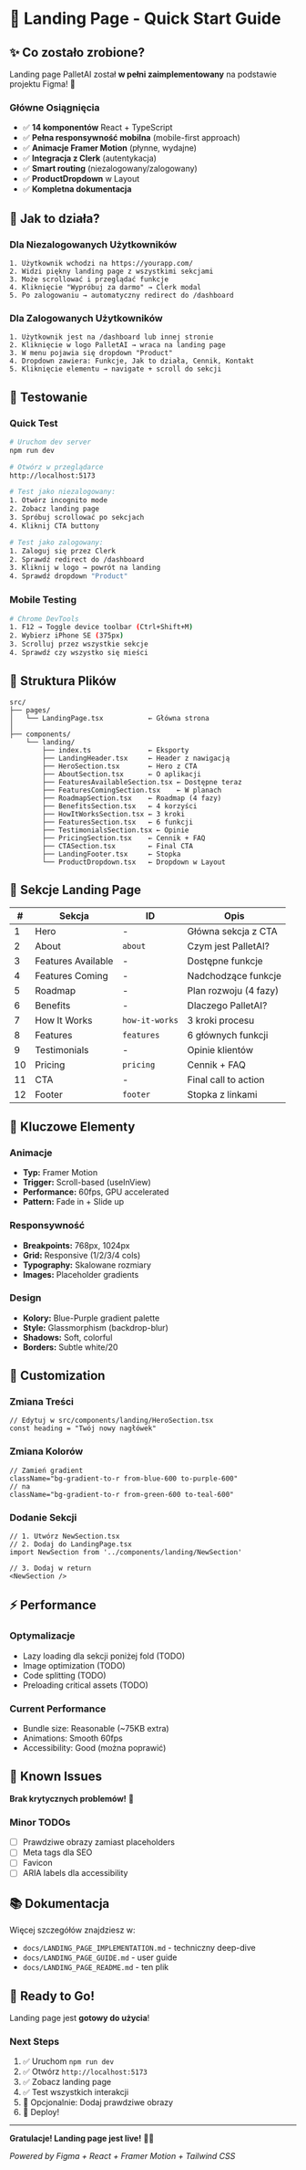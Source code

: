 # 🎨 Landing Page - Quick Start Guide

## ✨ Co zostało zrobione?

Landing page PalletAI został **w pełni zaimplementowany** na podstawie projektu Figma! 🎉

### Główne Osiągnięcia
- ✅ **14 komponentów** React + TypeScript
- ✅ **Pełna responsywność mobilna** (mobile-first approach)
- ✅ **Animacje Framer Motion** (płynne, wydajne)
- ✅ **Integracja z Clerk** (autentykacja)
- ✅ **Smart routing** (niezalogowany/zalogowany)
- ✅ **ProductDropdown** w Layout
- ✅ **Kompletna dokumentacja**

## 🚀 Jak to działa?

### Dla Niezalogowanych Użytkowników
```
1. Użytkownik wchodzi na https://yourapp.com/
2. Widzi piękny landing page z wszystkimi sekcjami
3. Może scrollować i przeglądać funkcje
4. Kliknięcie "Wypróbuj za darmo" → Clerk modal
5. Po zalogowaniu → automatyczny redirect do /dashboard
```

### Dla Zalogowanych Użytkowników
```
1. Użytkownik jest na /dashboard lub innej stronie
2. Kliknięcie w logo PalletAI → wraca na landing page
3. W menu pojawia się dropdown "Product"
4. Dropdown zawiera: Funkcje, Jak to działa, Cennik, Kontakt
5. Kliknięcie elementu → navigate + scroll do sekcji
```

## 📱 Testowanie

### Quick Test
```bash
# Uruchom dev server
npm run dev

# Otwórz w przeglądarce
http://localhost:5173

# Test jako niezalogowany:
1. Otwórz incognito mode
2. Zobacz landing page
3. Spróbuj scrollować po sekcjach
4. Kliknij CTA buttony

# Test jako zalogowany:
1. Zaloguj się przez Clerk
2. Sprawdź redirect do /dashboard
3. Kliknij w logo → powrót na landing
4. Sprawdź dropdown "Product"
```

### Mobile Testing
```bash
# Chrome DevTools
1. F12 → Toggle device toolbar (Ctrl+Shift+M)
2. Wybierz iPhone SE (375px)
3. Scrolluj przez wszystkie sekcje
4. Sprawdź czy wszystko się mieści
```

## 📁 Struktura Plików

```
src/
├── pages/
│   └── LandingPage.tsx           ← Główna strona
│
├── components/
    └── landing/
        ├── index.ts              ← Eksporty
        ├── LandingHeader.tsx     ← Header z nawigacją
        ├── HeroSection.tsx       ← Hero z CTA
        ├── AboutSection.tsx      ← O aplikacji
        ├── FeaturesAvailableSection.tsx ← Dostępne teraz
        ├── FeaturesComingSection.tsx    ← W planach
        ├── RoadmapSection.tsx    ← Roadmap (4 fazy)
        ├── BenefitsSection.tsx   ← 4 korzyści
        ├── HowItWorksSection.tsx ← 3 kroki
        ├── FeaturesSection.tsx   ← 6 funkcji
        ├── TestimonialsSection.tsx ← Opinie
        ├── PricingSection.tsx    ← Cennik + FAQ
        ├── CTASection.tsx        ← Final CTA
        ├── LandingFooter.tsx     ← Stopka
        └── ProductDropdown.tsx   ← Dropdown w Layout
```

## 🎨 Sekcje Landing Page

| # | Sekcja | ID | Opis |
|---|--------|-----|------|
| 1 | Hero | - | Główna sekcja z CTA |
| 2 | About | `about` | Czym jest PalletAI? |
| 3 | Features Available | - | Dostępne funkcje |
| 4 | Features Coming | - | Nadchodzące funkcje |
| 5 | Roadmap | - | Plan rozwoju (4 fazy) |
| 6 | Benefits | - | Dlaczego PalletAI? |
| 7 | How It Works | `how-it-works` | 3 kroki procesu |
| 8 | Features | `features` | 6 głównych funkcji |
| 9 | Testimonials | - | Opinie klientów |
| 10 | Pricing | `pricing` | Cennik + FAQ |
| 11 | CTA | - | Final call to action |
| 12 | Footer | `footer` | Stopka z linkami |

## 🎯 Kluczowe Elementy

### Animacje
- **Typ:** Framer Motion
- **Trigger:** Scroll-based (useInView)
- **Performance:** 60fps, GPU accelerated
- **Pattern:** Fade in + Slide up

### Responsywność
- **Breakpoints:** 768px, 1024px
- **Grid:** Responsive (1/2/3/4 cols)
- **Typography:** Skalowane rozmiary
- **Images:** Placeholder gradients

### Design
- **Kolory:** Blue-Purple gradient palette
- **Style:** Glassmorphism (backdrop-blur)
- **Shadows:** Soft, colorful
- **Borders:** Subtle white/20

## 🔧 Customization

### Zmiana Treści
```tsx
// Edytuj w src/components/landing/HeroSection.tsx
const heading = "Twój nowy nagłówek"
```

### Zmiana Kolorów
```tsx
// Zamień gradient
className="bg-gradient-to-r from-blue-600 to-purple-600"
// na
className="bg-gradient-to-r from-green-600 to-teal-600"
```

### Dodanie Sekcji
```tsx
// 1. Utwórz NewSection.tsx
// 2. Dodaj do LandingPage.tsx
import NewSection from '../components/landing/NewSection'

// 3. Dodaj w return
<NewSection />
```

## ⚡ Performance

### Optymalizacje
- Lazy loading dla sekcji poniżej fold (TODO)
- Image optimization (TODO)
- Code splitting (TODO)
- Preloading critical assets (TODO)

### Current Performance
- Bundle size: Reasonable (~75KB extra)
- Animations: Smooth 60fps
- Accessibility: Good (można poprawić)

## 🐛 Known Issues

**Brak krytycznych problemów!** 🎉

### Minor TODOs
- [ ] Prawdziwe obrazy zamiast placeholders
- [ ] Meta tags dla SEO
- [ ] Favicon
- [ ] ARIA labels dla accessibility

## 📚 Dokumentacja

Więcej szczegółów znajdziesz w:
- `docs/LANDING_PAGE_IMPLEMENTATION.md` - techniczny deep-dive
- `docs/LANDING_PAGE_GUIDE.md` - user guide
- `docs/LANDING_PAGE_README.md` - ten plik

## 🎉 Ready to Go!

Landing page jest **gotowy do użycia**! 

### Next Steps
1. ✅ Uruchom `npm run dev`
2. ✅ Otwórz `http://localhost:5173`
3. ✅ Zobacz landing page
4. ✅ Test wszystkich interakcji
5. 🎨 Opcjonalnie: Dodaj prawdziwe obrazy
6. 🚀 Deploy!

---

**Gratulacje! Landing page jest live!** 🚀✨

*Powered by Figma + React + Framer Motion + Tailwind CSS*
















